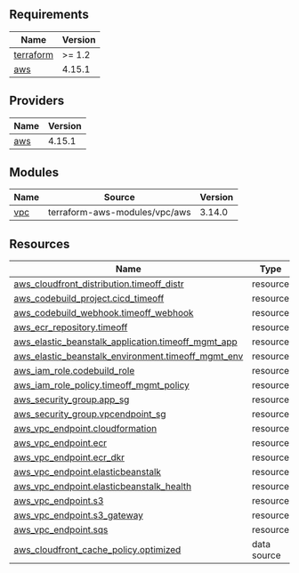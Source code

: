 ## Requirements

| Name | Version |
|------|---------|
| <a name="requirement_terraform"></a> [terraform](#requirement\_terraform) | >= 1.2 |
| <a name="requirement_aws"></a> [aws](#requirement\_aws) | 4.15.1 |

## Providers

| Name | Version |
|------|---------|
| <a name="provider_aws"></a> [aws](#provider\_aws) | 4.15.1 |

## Modules

| Name | Source | Version |
|------|--------|---------|
| <a name="module_vpc"></a> [vpc](#module\_vpc) | terraform-aws-modules/vpc/aws | 3.14.0 |

## Resources

| Name | Type |
|------|------|
| [aws_cloudfront_distribution.timeoff_distr](https://registry.terraform.io/providers/hashicorp/aws/4.15.1/docs/resources/cloudfront_distribution) | resource |
| [aws_codebuild_project.cicd_timeoff](https://registry.terraform.io/providers/hashicorp/aws/4.15.1/docs/resources/codebuild_project) | resource |
| [aws_codebuild_webhook.timeoff_webhook](https://registry.terraform.io/providers/hashicorp/aws/4.15.1/docs/resources/codebuild_webhook) | resource |
| [aws_ecr_repository.timeoff](https://registry.terraform.io/providers/hashicorp/aws/4.15.1/docs/resources/ecr_repository) | resource |
| [aws_elastic_beanstalk_application.timeoff_mgmt_app](https://registry.terraform.io/providers/hashicorp/aws/4.15.1/docs/resources/elastic_beanstalk_application) | resource |
| [aws_elastic_beanstalk_environment.timeoff_mgmt_env](https://registry.terraform.io/providers/hashicorp/aws/4.15.1/docs/resources/elastic_beanstalk_environment) | resource |
| [aws_iam_role.codebuild_role](https://registry.terraform.io/providers/hashicorp/aws/4.15.1/docs/resources/iam_role) | resource |
| [aws_iam_role_policy.timeoff_mgmt_policy](https://registry.terraform.io/providers/hashicorp/aws/4.15.1/docs/resources/iam_role_policy) | resource |
| [aws_security_group.app_sg](https://registry.terraform.io/providers/hashicorp/aws/4.15.1/docs/resources/security_group) | resource |
| [aws_security_group.vpcendpoint_sg](https://registry.terraform.io/providers/hashicorp/aws/4.15.1/docs/resources/security_group) | resource |
| [aws_vpc_endpoint.cloudformation](https://registry.terraform.io/providers/hashicorp/aws/4.15.1/docs/resources/vpc_endpoint) | resource |
| [aws_vpc_endpoint.ecr](https://registry.terraform.io/providers/hashicorp/aws/4.15.1/docs/resources/vpc_endpoint) | resource |
| [aws_vpc_endpoint.ecr_dkr](https://registry.terraform.io/providers/hashicorp/aws/4.15.1/docs/resources/vpc_endpoint) | resource |
| [aws_vpc_endpoint.elasticbeanstalk](https://registry.terraform.io/providers/hashicorp/aws/4.15.1/docs/resources/vpc_endpoint) | resource |
| [aws_vpc_endpoint.elasticbeanstalk_health](https://registry.terraform.io/providers/hashicorp/aws/4.15.1/docs/resources/vpc_endpoint) | resource |
| [aws_vpc_endpoint.s3](https://registry.terraform.io/providers/hashicorp/aws/4.15.1/docs/resources/vpc_endpoint) | resource |
| [aws_vpc_endpoint.s3_gateway](https://registry.terraform.io/providers/hashicorp/aws/4.15.1/docs/resources/vpc_endpoint) | resource |
| [aws_vpc_endpoint.sqs](https://registry.terraform.io/providers/hashicorp/aws/4.15.1/docs/resources/vpc_endpoint) | resource |
| [aws_cloudfront_cache_policy.optimized](https://registry.terraform.io/providers/hashicorp/aws/4.15.1/docs/data-sources/cloudfront_cache_policy) | data source |